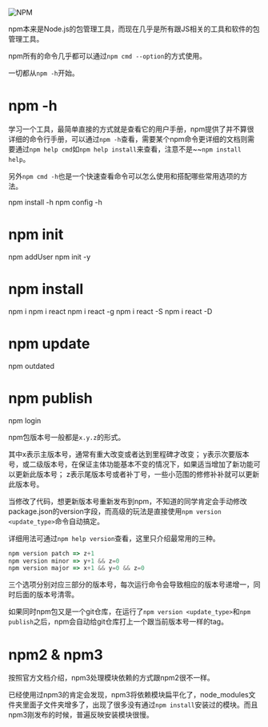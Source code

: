 ![NPM](https://camo.githubusercontent.com/3fd81ee99a8ca86aee5e7450cb41b40b0d6f8da5/687474703a2f2f7777772e616c6c6f797465616d2e636f6d2f77702d636f6e74656e742f75706c6f6164732f323031362f30332f6e706d2e706e67)

npm本来是Node.js的包管理工具，而现在几乎是所有跟JS相关的工具和软件的包管理工具。

npm所有的命令几乎都可以通过`npm cmd --option`的方式使用。

一切都从`npm -h`开始。
# npm -h

学习一个工具，最简单直接的方式就是查看它的用户手册，npm提供了并不算很详细的命令行手册，可以通过`npm -h`查看，需要某个npm命令更详细的文档则需要通过`npm help cmd`如`npm help install`来查看，注意不是~~`npm install help`。

另外`npm cmd -h`也是一个快速查看命令可以怎么使用和搭配哪些常用选项的方法。

npm install -h
npm config -h

# npm init
npm addUser
npm init -y

# npm install
npm i
npm i react
npm i react -g
npm i react -S
npm i react -D

# npm update
npm outdated

# npm publish
npm login

npm包版本号一般都是`x.y.z`的形式。

其中x表示主版本号，通常有重大改变或者达到里程碑才改变；
y表示次要版本号，或二级版本号，在保证主体功能基本不变的情况下，如果适当增加了新功能可以更新此版本号；
z表示尾版本号或者补丁号，一些小范围的修修补补就可以更新此版本号。

当修改了代码，想更新版本号重新发布到npm，不知道的同学肯定会手动修改package.json的version字段，而高级的玩法是直接使用`npm version <update_type>`命令自动搞定。

详细用法可通过`npm help version`查看，这里只介绍最常用的三种。

```javascript
npm version patch => z+1
npm version minor => y+1 && z=0
npm version major => x+1 && y=0 && z=0
```

三个选项分别对应三部分的版本号，每次运行命令会导致相应的版本号递增一，同时后面的版本号清零。

如果同时npm包又是一个git仓库，在运行了`npm version <update_type>`和`npm publish`之后，npm会自动给git仓库打上一个跟当前版本号一样的tag。

# npm2 & npm3
按照官方文档介绍，npm3处理模块依赖的方式跟npm2很不一样。

已经使用过npm3的肯定会发现，npm3将依赖模块扁平化了，node_modules文件夹里面子文件夹增多了，出现了很多没有通过`npm install`安装过的模块。而且npm3刚发布的时候，普遍反映安装模块很慢。